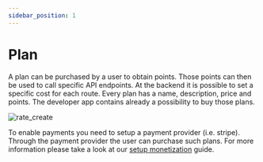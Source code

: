 ```yaml
---
sidebar_position: 1
---
```


# Plan

A plan can be purchased by a user to obtain points. Those points can then be used to call specific API endpoints. At the
backend it is possible to set a specific cost for each route. Every plan has a name, description, price and points. The
developer app contains already a possibility to buy those plans.

![rate_create](/img/backend/monetization/plan.png)

To enable payments you need to setup a payment provider (i.e. stripe). Through the payment provider the user can
purchase such plans. For more information please take a look at our [setup monetization](../../use_cases/setup_monetization)
guide.
